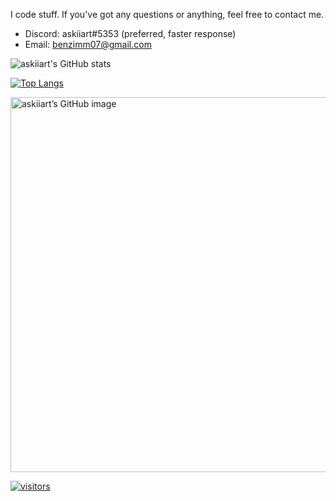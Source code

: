 I code stuff. If you've got any questions or anything, feel free to contact me.

- Discord: askiiart#5353 (preferred, faster response)
- Email: benzimm07@gmail.com

![askiiart's GitHub stats](https://github-readme-stats.vercel.app/api?username=askiiart&show_icons=true&theme=dark&bg_color=00000000&hide_border=false)

[![Top Langs](https://github-readme-stats.vercel.app/api/top-langs/?username=askiiart&layout=compact)](https://github.com/anuraghazra/github-readme-stats)

<a href="https://github.com/askiiart" target="_blank" rel="noopener noreferrer"><img src="https://crd.so/i/askiiart?dark&removeLink" alt="askiiart’s GitHub image" width="600"/>

![visitors](https://visitor-badge.glitch.me/badge?page_id=askiiart.askiiart&left_color=orange&right_color=blue)

<!---
askiiart/askiiart is a ✨ special ✨ repository because its `README.md` (this file) appears on your GitHub profile.
You can click the Preview link to take a look at your changes.
--->

